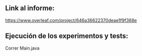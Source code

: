 ## Link al informe:
https://www.overleaf.com/project/646a36622370deae1f9f368e

## Ejecución de los experimentos y tests:
Correr Main.java
